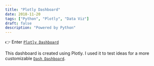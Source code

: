```yaml
---
title: "Plotly Dashboard"
date: 2018-11-20
tags: ["Python", "Plotly", "Data Viz"]
draft: false
description: "Powered by Python"
---
```

👉 Enter [`Plotly Dashboard`](https://plot.ly/dashboard/ginqg:8/present)

This dashboard is created using Plotly. I used it to test ideas for a more customizable [`Dash Dashboard`](https://ginnyg-columbiavizd01-techcomp.herokuapp.com/).

